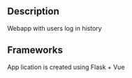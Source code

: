 ## Description

Webapp with users log in history

## Frameworks

App lication is created using Flask + Vue
